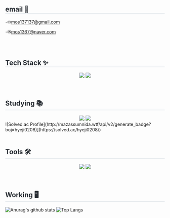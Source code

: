 <h2 style="border-bottom: 1px solid #d8dee4; color: #282d33;"> email 📮</h2>

-✉mos137137@gmail.com <br>

-✉mos1367@naver.com

<br/>
<br/>


<h2 style="border-bottom: 1px solid #d8dee4; color: #282d33;"> Tech Stack ✨</h2>


<div>
    <div style="margin: 0 auto; text-align: center;"> <img src="https://img.shields.io/badge/MySQL-4479A1?style=for-the-badge&logo=MySQL&logoColor=white">
          <img src="https://img.shields.io/badge/Python-3776AB?style=for-the-badge&logo=Python&logoColor=white">
          </div>
    </div>

<br/>
<br/>


<h2 style="border-bottom: 1px solid #d8dee4; color: #282d33;"> Studying 📚</h2>
<div>
    <div style="margin: 0 auto; text-align: center;"> <img src="https://img.shields.io/badge/C-A8B9CC?style=for-the-badge&logo=C&logoColor=white">
          <img src="https://img.shields.io/badge/Java-007396?style=for-the-badge&logo=Java&logoColor=white">
          </div>
    </div>
![Solved.ac Profile](http://mazassumnida.wtf/api/v2/generate_badge?boj=hyeji0208)](https://solved.ac/hyeji0208/)

<br/>
<br/>


<h2 style="border-bottom: 1px solid #d8dee4; color: #282d33;"> Tools 🛠</h2>
<div>
    <div style="margin: 0 auto; text-align: center;" <img src="https://img.shields.io/badge/Notion-000000?style=for-the-badge&logo=Notion&logoColor=white">
          <img src="https://img.shields.io/badge/Github-181717?style=for-the-badge&logo=Github&logoColor=white">
          <img src="https://img.shields.io/badge/Git-F05032?style=for-the-badge&logo=Git&logoColor=white">
          </div>
    </div>
    
<br/>
<br/>
    


<h2 style="border-bottom: 1px solid #d8dee4; color: #282d33;"> Working 🖥️</h2>

![Anurag's github stats](https://github-readme-stats.vercel.app/api?username=hyeji0208&show_icons=true&theme=tokyonight)
![Top Langs](https://github-readme-stats.vercel.app/api/top-langs/?username=hyeji0208&layout=compact&theme=tokyonight)


<!--
**hyeji0208/hyeji0208** is a ✨ _special_ ✨ repository because its `README.md` (this file) appears on your GitHub profile.

Here are some ideas to get you started:

- 🔭 I’m currently working on ...
- 🌱 I’m currently learning ...
- 👯 I’m looking to collaborate on ...
- 🤔 I’m looking for help with ...
- 💬 Ask me about ...
- 📫 How to reach me: ...
- 😄 Pronouns: ...
- ⚡ Fun fact: ...
-->
